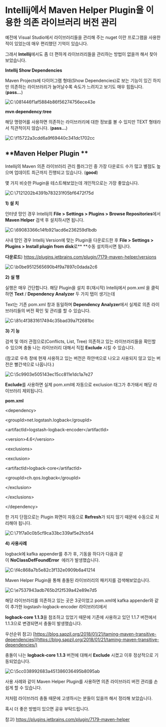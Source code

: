 Intellij에서 Maven Helper Plugin을 이용한 의존 라이브러리 버전 관리
===================================================================

예전에 Visual Studio에서 라이브러리들을 관리해 주는 nuget 이란 프로그램을 사용한
적이 있었는데 매우 편리했던 기억이 있습니다.

그래서 **Intellij**에서도 좀 더 편하게 라이브러리들을 관리하는 방법이 없을까
해서 찾아보았습니다.

**Intellij Show Dependencies**

Maven Projects에 다이어그램 형태(Show Dependencies)로 보는 기능이 있긴 하지만
의존하는 라이브러리가 늘어날수록 속도가 느려지고 보기도 매우 힘듭니다.
(**pass...**)

![C:\\081446f1af5884b86f56274756ece43e](media/943f93ed58e8220ffd07a8cc31d1a9b1.tmp)

**mvn dependency:tree**

해당 명령어를 사용하면 의존하는 라이브러리에 대한 정보를 볼 수 있지만 TEXT
형태라서 직관적이지 않습니다. (**pass...**)

![C:\\f15722a3cdd6a9f69440c341dc1702cc](media/319042ab7996db3921b8f560d6feb399.tmp)

**Maven Helper Plugin **
------------------------

Intellij의 Maven 의존 라이브러리 관리 플러그인 중 가장 다운로드 수가 많고 별점도
높으며 업데이트 최근까지 진행되고 있습니다. (**good**)

몇 가지 비슷한 Plugin을 테스트해보았는데 개인적으로는 가장 좋았습니다.

![C:\\7121202b4391b783231f05bf6472f75d](media/a6d288f618883b9123e581fab9ed4c51.tmp)

**1) 설 치**

인터넷 망인 경우 Intellij의 **File \> Settings \> Plugins \> Browse
Repositories**에서 **Maven Helper** 검색 후 설치하시면 됩니다.

![C:\\69083366c14fb921acd6e236259d1bdb](media/03c5028b1dc579ecd092679a1b1f2ca6.tmp)

사내 망인 경우 Intellij Version에 맞는 Plugin을 다운로드한 후 **File \> Settings
\> Plugins \> Install plugin from disk**로** **수동 설치하시면 됩니다.

**다운로드**) <https://plugins.jetbrains.com/plugin/7179-maven-helper/versions>

![C:\\b0be9512565690b4f9a7897c0dada2c6](media/122f879b714edcc6ff5bf3377f287117.tmp)

**2) 실 행**

실행은 매우 간단합니다. 해당 Plugin을 설치 후(재시작) Intellij에서 pom.xml 을
클릭하면 **Text** / **Dependency Analyzer** 두 가지 탭이 생기는데

Text는 기존 pom.xml 창과 동일하며 **Dependency Analyzer**에서 실제로 의존
라이브러리들의 버전 확인 및 관리를 할 수 있습니다.

![C:\\81c4f3831617494c35bad39a7f2681bc](media/08a150dc74b4d440387469077c0780f3.tmp)

**3) 기 능**

검색 및 여러 관점으로(Conflicts, List, Tree) 의존하고 있는 라이브러리들을 확인할
수 있으며 충돌 나는 라이브러리 대해서 직접 **Exclude** 시킬 수 있습니다.

(참고로 우측 창에 현재 사용하고 있는 버전은 하얀색으로 나오고 사용되지 않고 있는
버전은 빨간색으로 나옵니다.)

![C:\\5c9903e505143ec15cc811e1dc1a7e27](media/275c16dc90c4f8125843eae5300e0d41.tmp)

**Exclude**를 사용하면 실제 pom.xml에 자동으로 exclusion 태그가 추가돼서 해당
라이브러리 제외됩니다.

**pom.xml**

\<dependency\>

\<groupId\>net.logstash.logback\</groupId\>

\<artifactId\>logstash-logback-encoder\</artifactId\>

\<version\>4.6\</version\>

\<exclusions\>

\<exclusion\>

\<artifactId\>logback-core\</artifactId\>

\<groupId\>ch.qos.logback\</groupId\>

\</exclusion\>

\</exclusions\>

\</dependency\>

한 가지 단점으로는 Plugin 화면이 자동으로 **Refresh**가 되지 않기 때문에
수동으로 처리해야 됩니다.

![C:\\71f7a0c0b5cf9ca33bc339af5e2fcb54](media/b56fd7667d81c2626ecfdf65737f925b.tmp)

**4) 사용사례**

logback에 kafka appender를 추가 후, 기동을 하다가 다음과
같이 **NoClassDefFoundError**  에러가 발생했습니다.

![C:\\f4c868a7b5e82c3f132e0909b6a41214](media/180ed38c8a0c837ee936966386cfec87.tmp)

Maven Helper Plugin을 통해 충돌된 라이브러리의 패키지를 검색해보았습니다.

![C:\\e7537943adb765b2f2f539a42e89e7d5](media/410624f0a3fd0b4732859ed774623e50.tmp)

해당 라이브러리를 의존하고 있는 곳은 3곳이었고 pom.xml에 kafka appender와 같이
추가한 logstash-logback-encoder 라이브러리에서

**logback-core 1.1.3**을 참조하고 있었기 때문에 기존에 사용하고 있던 1.1.7
버전에서 1.1.3으로 변경되면서 충돌이 발생했습니다.

우선순위
참고) [https://blog.sapzil.org/2018/01/21/taming-maven-transitive-dependencies](https://blog.sapzil.org/2018/01/21/taming-maven-transitive-dependencies/)

충돌이 나는 **logback-core 1.1.3** 버전에 대해서 **Exclude** 시켰고 이후
정상적으로 기동되었습니다.

![C:\\5cc038992683a451386036495b8095ab](media/2eb8cf2941cb4e41cf92c1c41223e556.tmp)

사용 사례와 같이 Maven Helper Plugin를 사용하면 의존 라이브러리 버전 관리를
손쉽게 할 수 있습니다.

저처럼 라이브러리 충돌 때문에 고생하시는 분들이 있을까 해서 정리해 보았습니다.

혹시 더 좋은 방법이 있으면 공유 부탁드립니다.

참고) <https://plugins.jetbrains.com/plugin/7179-maven-helper>
